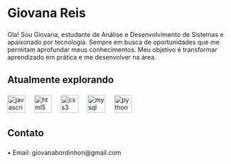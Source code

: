 <h1 align="left">Giovana Reis</h1>

###

<p align="left">Ola! Sou Giovana, estudante de Análise e Desenvolvimento de Sistemas e apaixonado por tecnologia. Sempre em busca de oportunidades que me permitam aprofundar meus conhecimentos. Meu objetivo é transformar aprendizado em prática e me desenvolver na área.</p>

###

<p align="left"></p>

###

<h2 align="left">Atualmente explorando</h2>

###

<div align="left">
  <img src="https://cdn.jsdelivr.net/gh/devicons/devicon/icons/javascript/javascript-original.svg" height="40" alt="javascript logo"  />
  <img width="12" />
  <img src="https://cdn.jsdelivr.net/gh/devicons/devicon/icons/html5/html5-original.svg" height="40" alt="html5 logo"  />
  <img width="12" />
  <img src="https://cdn.jsdelivr.net/gh/devicons/devicon/icons/css3/css3-original.svg" height="40" alt="css3 logo"  />
  <img width="12" />
  <img src="https://cdn.jsdelivr.net/gh/devicons/devicon/icons/mysql/mysql-original.svg" height="40" alt="mysql logo"  />
  <img width="12" />
  <img src="https://cdn.jsdelivr.net/gh/devicons/devicon/icons/python/python-original.svg" height="40" alt="python logo"  />
</div>

###

<h2 align="left">Contato</h2>

###

<p align="left">• Email: giovanabordinhon@gmail.com</p>

###
